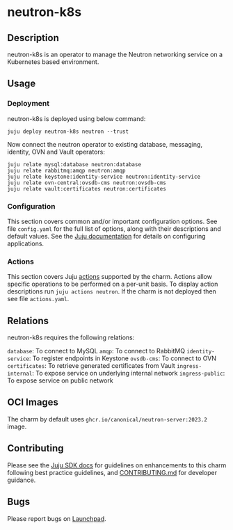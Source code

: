 # neutron-k8s

## Description

neutron-k8s is an operator to manage the Neutron networking service
on a Kubernetes based environment.

## Usage

### Deployment

neutron-k8s is deployed using below command:

    juju deploy neutron-k8s neutron --trust

Now connect the neutron operator to existing database,
messaging, identity, OVN and Vault operators:

    juju relate mysql:database neutron:database
    juju relate rabbitmq:amqp neutron:amqp
    juju relate keystone:identity-service neutron:identity-service
    juju relate ovn-central:ovsdb-cms neutron:ovsdb-cms
    juju relate vault:certificates neutron:certificates

### Configuration

This section covers common and/or important configuration options. See file
`config.yaml` for the full list of options, along with their descriptions and
default values. See the [Juju documentation][juju-docs-config-apps] for details
on configuring applications.

### Actions

This section covers Juju [actions][juju-docs-actions] supported by the charm.
Actions allow specific operations to be performed on a per-unit basis. To
display action descriptions run `juju actions neutron`. If the charm is not
deployed then see file `actions.yaml`.

## Relations

neutron-k8s requires the following relations:

`database`: To connect to MySQL
`amqp`: To connect to RabbitMQ
`identity-service`: To register endpoints in Keystone
`ovsdb-cms`: To connect to OVN
`certificates`: To retrieve generated certificates from Vault
`ingress-internal`: To expose service on underlying internal network
`ingress-public`: To expose service on public network

## OCI Images

The charm by default uses `ghcr.io/canonical/neutron-server:2023.2` image.

## Contributing

Please see the [Juju SDK docs](https://juju.is/docs/sdk) for guidelines
on enhancements to this charm following best practice guidelines, and
[CONTRIBUTING.md](contributors-guide) for developer guidance.

## Bugs

Please report bugs on [Launchpad][lp-bugs-charm-neutron-k8s].

<!-- LINKS -->

[contributors-guide]: https://opendev.org/openstack/charm-neutron-k8s/src/branch/main/CONTRIBUTING.md
[juju-docs-actions]: https://jaas.ai/docs/actions
[juju-docs-config-apps]: https://juju.is/docs/configuring-applications
[lp-bugs-charm-neutron-k8s]: https://bugs.launchpad.net/charm-neutron-k8s/+filebug
